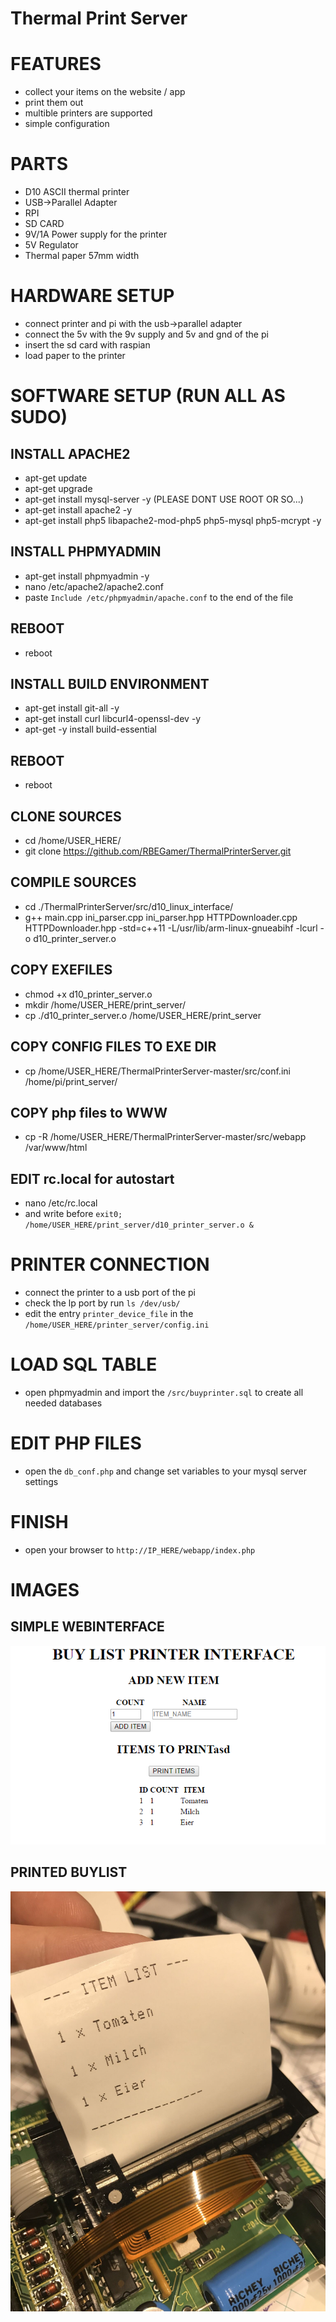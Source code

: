 # Thermal Print Server

# FEATURES
* collect your items on the website / app
* print them out
* multible printers are supported
* simple configuration

# PARTS
* D10 ASCII thermal printer
* USB->Parallel Adapter
* RPI
* SD CARD
* 9V/1A Power supply for the printer
* 5V Regulator
* Thermal paper 57mm width
# HARDWARE SETUP
* connect printer and pi with the usb->parallel adapter
* connect the 5v with the 9v supply and 5v and gnd of the pi
* insert the sd card with raspian
* load paper to the printer

# SOFTWARE SETUP (RUN ALL AS SUDO)
## INSTALL APACHE2
* apt-get update
* apt-get upgrade 
* apt-get install mysql-server -y (PLEASE DONT USE ROOT OR SO...)
* apt-get install apache2 -y
* apt-get install php5 libapache2-mod-php5 php5-mysql php5-mcrypt -y
## INSTALL PHPMYADMIN
* apt-get install phpmyadmin -y
* nano /etc/apache2/apache2.conf
* paste `Include /etc/phpmyadmin/apache.conf` to the end of the file
## REBOOT
* reboot
## INSTALL BUILD ENVIRONMENT
* apt-get install git-all -y
* apt-get install curl libcurl4-openssl-dev -y
* apt-get -y install build-essential
## REBOOT
* reboot
## CLONE SOURCES
* cd /home/USER_HERE/
* git clone https://github.com/RBEGamer/ThermalPrinterServer.git

## COMPILE SOURCES
* cd ./ThermalPrinterServer/src/d10_linux_interface/
* g++ main.cpp ini_parser.cpp ini_parser.hpp HTTPDownloader.cpp HTTPDownloader.hpp -std=c++11 -L/usr/lib/arm-linux-gnueabihf -lcurl -o d10_printer_server.o

## COPY EXEFILES
* chmod +x d10_printer_server.o
* mkdir /home/USER_HERE/print_server/
* cp ./d10_printer_server.o /home/USER_HERE/print_server
## COPY CONFIG FILES TO EXE DIR
* cp /home/USER_HERE/ThermalPrinterServer-master/src/conf.ini /home/pi/print_server/

## COPY php files to WWW
* cp -R /home/USER_HERE/ThermalPrinterServer-master/src/webapp /var/www/html

## EDIT rc.local for autostart
* nano /etc/rc.local
* and write before `exit0;` `/home/USER_HERE/print_server/d10_printer_server.o &`

# PRINTER CONNECTION
* connect the printer to a usb port of the pi
* check the lp port by run `ls /dev/usb/`
* edit the entry `printer_device_file` in the `/home/USER_HERE/printer_server/config.ini`

#  LOAD SQL TABLE
* open phpmyadmin and import the `/src/buyprinter.sql` to create all needed databases
# EDIT PHP FILES
* open the `db_conf.php` and change set variables to your mysql server settings

# FINISH
* open your browser to `http://IP_HERE/webapp/index.php`





# IMAGES

## SIMPLE WEBINTERFACE
![Gopher image](/documentation/webapp.PNG)

## PRINTED BUYLIST
![Gopher image](/documentation/output_print.jpg)
